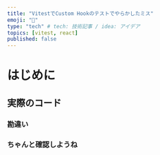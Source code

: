 ```yaml
---
title: "VitestでCustom Hookのテストでやらかしたミス"
emoji: "📌"
type: "tech" # tech: 技術記事 / idea: アイデア
topics: [vitest, react]
published: false
---
```


# はじめに

## 実際のコード

### 勘違い

### ちゃんと確認しようね
